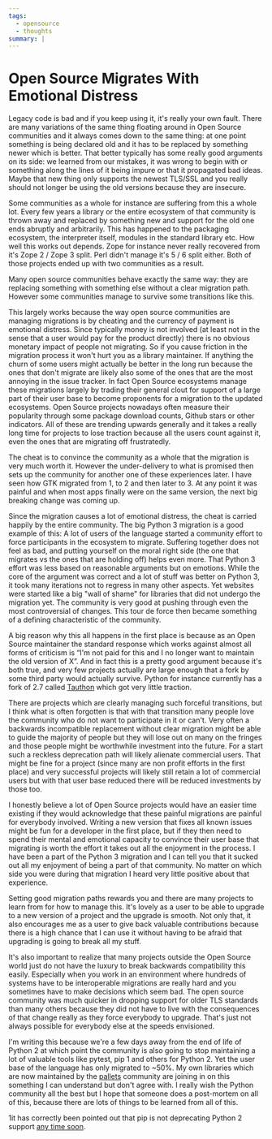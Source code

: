 ```yaml
---
tags:
  - opensource
  - thoughts
summary: |
---
```


# Open Source Migrates With Emotional Distress

Legacy code is bad and if you keep using it, it's really your own fault.
There are many variations of the same thing floating around in Open Source
communities and it always comes down to the same thing: at one point
something is being declared old and it has to be replaced by something
newer which is better.  That better typically has some really good
arguments on its side: we learned from our mistakes, it was wrong to begin
with or something along the lines of it being impure or that it propagated
bad ideas.  Maybe that new thing only supports the newest TLS/SSL and you
really should not longer be using the old versions because they are
insecure.

Some communities as a whole for instance are suffering from this a whole
lot.  Every few years a library or the entire ecosystem of that community
is thrown away and replaced by something new and support for the old one
ends abruptly and arbitrarily.  This has happened to the packaging
ecosystem, the interpreter itself, modules in the standard library etc.
How well this works out depends.  Zope for instance never really recovered
from it's Zope 2 / Zope 3 split.  Perl didn't manage it's 5 / 6 split
either.  Both of those projects ended up with two communities as a result.

Many open source communities behave exactly the same way: they are
replacing something with something else without a clear migration path.
However some communities manage to survive some transitions like this.

This largely works because the way open source communities are managing
migrations is by cheating and the currency of payment is emotional
distress.  Since typically money is not involved (at least not in the
sense that a user would pay for the product directly) there is no obvious
monetary impact of people not migrating.  So if you cause friction in the
migration process it won't hurt you as a library maintainer.  If anything
the churn of some users might actually be better in the long run because
the ones that don't migrate are likely also some of the ones that are the
most annoying in the issue tracker.  In fact Open Source ecosystems manage
these migrations largely by trading their general clout for support of a
large part of their user base to become proponents for a migration to the
updated ecosystems.  Open Source projects nowadays often measure their
popularity through some package download counts, Github stars or other
indicators.  All of these are trending upwards generally and it takes a
really long time for projects to lose traction because all the users count
against it, even the ones that are migrating off frustratedly.

The cheat is to convince the community as a whole that the migration is
very much worth it.  However the under-delivery to what is promised then
sets up the community for another one of these experiences later.  I have
seen how GTK migrated from 1, to 2 and then later to 3.  At any point it
was painful and when most apps finally were on the same version, the next
big breaking change was coming up.

Since the migration causes a lot of emotional distress, the cheat is
carried happily by the entire community.  The big Python 3 migration is a
good example of this: A lot of users of the language started a community
effort to force participants in the ecosystem to migrate.  Suffering
together does not feel as bad, and putting yourself on the moral right
side (the one that migrates vs the ones that are holding off) helps even
more.  That Python 3 effort was less based on reasonable arguments but on
emotions.  While the core of the argument was correct and a lot of stuff
was better on Python 3, it took many iterations not to regress in many
other aspects. Yet websites were started like a big "wall of shame" for
libraries that did not undergo the migration yet.  The community is very
good at pushing through even the most controversial of changes.  This tour
de force then became something of a defining characteristic of the
community.

A big reason why this all happens in the first place is because as an Open
Source maintainer the standard response which works against almost all
forms of criticism is “I'm not paid for this and I no longer want to
maintain the old version of X”.  And in fact this is a pretty good
argument because it's both true, and very few projects actually are large
enough that a fork by some third party would actually survive.  Python for
instance currently has a fork of 2.7 called [Tauthon](https://github.com/naftaliharris/tauthon) which got very little
traction.

There are projects which are clearly managing such forceful transitions,
but I think what is often forgotten is that with that transition many
people love the community who do not want to participate in it or can't.
Very often a backwards incompatible replacement without clear migration
might be able to guide the majority of people but they will lose out on
many on the fringes and those people might be worthwhile investment into
the future.  For a start such a reckless deprecation path will likely
alienate commercial users.  That might be fine for a project (since many
are non profit efforts in the first place) and very successful projects
will likely still retain a lot of commercial users but with that user base
reduced there will be reduced investments by those too.

I honestly believe a lot of Open Source projects would have an easier time
existing if they would acknowledge that these painful migrations are
painful for everybody involved.  Writing a new version that fixes all
known issues might be fun for a developer in the first place, but if they
then need to spend their mental and emotional capacity to convince their
user base that migrating is worth the effort it takes out all the
enjoyment in the process.  I have been a part of the Python 3 migration
and I can tell you that it sucked out all my enjoyment of being a part of
that community.  No matter on which side you were during that migration I
heard very little positive about that experience.

Setting good migration paths rewards you and there are many projects to
learn from for how to manage this.  It's lovely as a user to be able to
upgrade to a new version of a project and the upgrade is smooth.  Not only
that, it also encourages me as a user to give back valuable contributions
because there is a high chance that I can use it without having to be
afraid that upgrading is going to break all my stuff.

It's also important to realize that many projects outside the Open Source
world just do not have the luxury to break backwards compatibility this
easily.  Especially when you work in an environment where hundreds of
systems have to be interoperable migrations are really hard and you
sometimes have to make decisions which seem bad.  The open source
community was much quicker in dropping support for older TLS standards
than many others because they did not have to live with the consequences
of that change really as they force everybody to upgrade.  That's just not
always possible for everybody else at the speeds envisioned.

I'm writing this because we're a few days away from the end of life of
Python 2 at which point the community is also going to stop maintaining a
lot of valuable tools like pytest, pip 1 and others for Python 2.
Yet the user base of the language has only migrated to ~50%.  My own
libraries which are now maintained by the [pallets](https://palletsprojects.com/) community are joining in on this
something I can understand but don't agree with.  I really wish the Python
community all the best but I hope that someone does a post-mortem on all
of this, because there are lots of things to be learned from all of this.

1it has correctly been pointed out that pip is not deprecating
Python 2 support [any time soon](https://pip.pypa.io/en/stable/development/release-process/#python-2-support).
